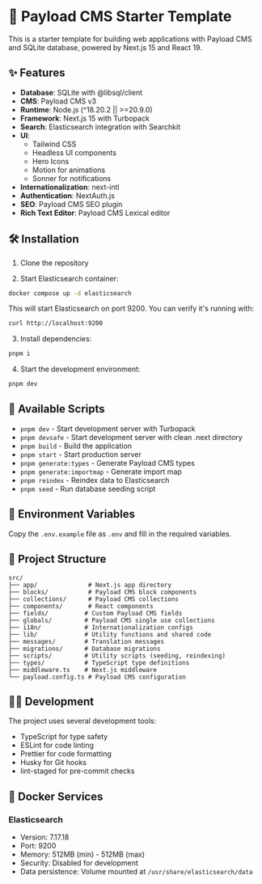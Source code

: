# 🚀 Payload CMS Starter Template

This is a starter template for building web applications with Payload CMS and SQLite database, powered by Next.js 15 and React 19.

## ✨ Features

- **Database**: SQLite with @libsql/client
- **CMS**: Payload CMS v3
- **Runtime**: Node.js (^18.20.2 || >=20.9.0)
- **Framework**: Next.js 15 with Turbopack
- **Search**: Elasticsearch integration with Searchkit
- **UI**:
  - Tailwind CSS
  - Headless UI components
  - Hero Icons
  - Motion for animations
  - Sonner for notifications
- **Internationalization**: next-intl
- **Authentication**: NextAuth.js
- **SEO**: Payload CMS SEO plugin
- **Rich Text Editor**: Payload CMS Lexical editor

## 🛠️ Installation

1. Clone the repository

2. Start Elasticsearch container:

```bash
docker compose up -d elasticsearch
```

This will start Elasticsearch on port 9200. You can verify it's running with:

```bash
curl http://localhost:9200
```

3. Install dependencies:

```bash
pnpm i
```

4. Start the development environment:

```bash
pnpm dev
```

## 📜 Available Scripts

- `pnpm dev` - Start development server with Turbopack
- `pnpm devsafe` - Start development server with clean .next directory
- `pnpm build` - Build the application
- `pnpm start` - Start production server
- `pnpm generate:types` - Generate Payload CMS types
- `pnpm generate:importmap` - Generate import map
- `pnpm reindex` - Reindex data to Elasticsearch
- `pnpm seed` - Run database seeding script

## 🔐 Environment Variables

Copy the `.env.example` file as `.env` and fill in the required variables.

## 📁 Project Structure

```
src/
├── app/              # Next.js app directory
├── blocks/           # Payload CMS block components
├── collections/      # Payload CMS collections
├── components/       # React components
├── fields/          # Custom Payload CMS fields
├── globals/         # Payload CMS single use collections
├── i18n/            # Internationalization configs
├── lib/             # Utility functions and shared code
├── messages/        # Translation messages
├── migrations/      # Database migrations
├── scripts/         # Utility scripts (seeding, reindexing)
├── types/           # TypeScript type definitions
├── middleware.ts    # Next.js middleware
└── payload.config.ts # Payload CMS configuration
```

## 👩‍💻 Development

The project uses several development tools:

- TypeScript for type safety
- ESLint for code linting
- Prettier for code formatting
- Husky for Git hooks
- lint-staged for pre-commit checks

## 🐳 Docker Services

### Elasticsearch

- Version: 7.17.18
- Port: 9200
- Memory: 512MB (min) - 512MB (max)
- Security: Disabled for development
- Data persistence: Volume mounted at `/usr/share/elasticsearch/data`
